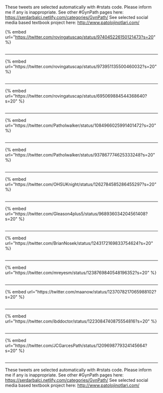 

These tweets are selected automatically with #rstats code. Please inform me if any is inappropriate.
See other #GynPath pages here: https://serdarbalci.netlify.com/categories/GynPath/ 
See selected social media based textbook project here: http://www.patolojinotlari.com/

{% embed url="https://twitter.com/rovingatuscap/status/974045226150121473?s=20" %}<br>
<br>
<hr>
{% embed url="https://twitter.com/rovingatuscap/status/973951135500460032?s=20" %}<br>
<br>
<hr>
{% embed url="https://twitter.com/rovingatuscap/status/695069884544368640?s=20" %}<br>
<br>
<hr>
{% embed url="https://twitter.com/Patholwalker/status/1084966025991401472?s=20" %}<br>
<br>
<hr>
{% embed url="https://twitter.com/Patholwalker/status/937867774625333248?s=20" %}<br>
<br>
<hr>
{% embed url="https://twitter.com/OHSUKnight/status/1262784585286455297?s=20" %}<br>
<br>
<hr>
{% embed url="https://twitter.com/Gleason4plus5/status/968936034204561408?s=20" %}<br>
<br>
<hr>
{% embed url="https://twitter.com/BrianNosek/status/1243172169833754624?s=20" %}<br>
<br>
<hr>
{% embed url="https://twitter.com/mreyesm/status/1238769840548196352?s=20" %}<br>
<br>
<hr>
{% embed url="https://twitter.com/maanow/status/1237078217065988102?s=20" %}<br>
<br>
<hr>
{% embed url="https://twitter.com/ibddoctor/status/1223084740875554816?s=20" %}<br>
<br>
<hr>
{% embed url="https://twitter.com/JCGarcesPath/status/1209698779324145664?s=20" %}<br>
<br>
<hr>


These tweets are selected automatically with #rstats code. Please inform me if any is inappropriate.
See other #GynPath pages here: https://serdarbalci.netlify.com/categories/GynPath/ 
See selected social media based textbook project here: http://www.patolojinotlari.com/
